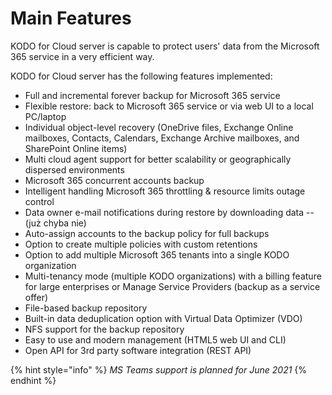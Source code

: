 # Main Features

KODO for Cloud server is capable to protect users' data from the Microsoft 365 service in a very efficient way. 

KODO for Cloud server has the following features implemented: 

* Full and incremental forever backup for Microsoft 365 service 
* Flexible restore: back to Microsoft 365 service or via web UI to a local PC/laptop
* Individual object-level recovery \(OneDrive files, Exchange Online mailboxes, Contacts, Calendars, Exchange Archive mailboxes, and SharePoint Online items\)
* Multi cloud agent support for better scalability or geographically dispersed environments
*  Microsoft 365 concurrent accounts backup 
* Intelligent handling Microsoft 365 throttling & resource limits outage control
* Data owner e-mail notifications during restore by downloading data -- \(już chyba nie\)
* Auto-assign accounts to the backup policy for full  backups
* Option to create multiple policies with custom retentions 
* Option to add multiple Microsoft 365 tenants into a single KODO organization 
* Multi-tenancy mode \(multiple KODO organizations\) with a billing feature for large enterprises or Manage Service Providers \(backup as a service offer\) 
* File-based backup repository
* Built-in data deduplication option  with Virtual Data Optimizer \(VDO\)
* NFS support for the backup repository
* Easy to use and modern management \(HTML5 web UI and CLI\)
* Open API for 3rd party software integration \(REST API\)

{% hint style="info" %}
_MS Teams support is planned for June 2021_
{% endhint %}

